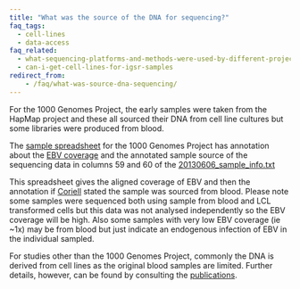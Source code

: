 ```yaml
---
title: "What was the source of the DNA for sequencing?"
faq_tags:
  - cell-lines
  - data-access
faq_related:
  - what-sequencing-platforms-and-methods-were-used-by-different-projects-within-igsr
  - can-i-get-cell-lines-for-igsr-samples
redirect_from:
    - /faq/what-was-source-dna-sequencing/
---
```


For the 1000 Genomes Project, the early samples were taken from the HapMap project and these all sourced their DNA from cell line cultures but some libraries were produced from blood.

The [sample spreadsheet](ftp://ftp.1000genomes.ebi.ac.uk/vol1/ftp/technical/working/20130606_sample_info/) for the 1000 Genomes Project has annotation about the [EBV coverage](http://en.wikipedia.org/wiki/Epstein%E2%80%93Barr_virus#Transformation_of_B-lymphocytes) and the annotated sample source of the sequencing data in columns 59 and 60 of the [20130606_sample_info.txt](ftp://ftp.1000genomes.ebi.ac.uk/vol1/ftp/technical/working/20130606_sample_info/20130606_sample_info.txt)

This spreadsheet gives the aligned coverage of EBV and then the annotation if [Coriell](http://ccr.coriell.org/) stated the sample was sourced from blood. Please note some samples were sequenced both using sample from blood and LCL transformed cells but this data was not analysed independently so the EBV coverage will be high. Also some samples with very low EBV coverage (ie ~1x) may be from blood but just indicate an endogenous infection of EBV in the individual sampled.

For studies other than the 1000 Genomes Project, commonly the DNA is derived from cell lines as the original blood samples are limited. Further details, however, can be found by consulting the [publications](/data-portal/data-collection).

